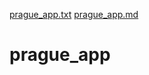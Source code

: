 [prague_app.txt](https://github.com/mesud07/prague_app/files/7138727/prague_app.txt)
[prague_app.md](https://github.com/mesud07/prague_app/files/7138728/prague_app.md)
# prague_app
